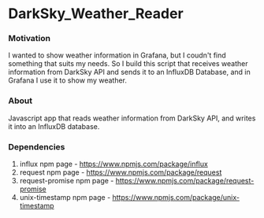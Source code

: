 # DarkSky_Weather_Reader

### Motivation
I wanted to show weather information in Grafana, but I coudn't find something that suits my needs.
So I build this script that receives weather information from DarkSky API and sends it to an InfluxDB Database,
and in Grafana I use it to show my weather.

### About
Javascript app that reads weather information from DarkSky API, and writes it into an InfluxDB database.

### Dependencies
1) influx
  npm page - https://www.npmjs.com/package/influx
2) request
  npm page - https://www.npmjs.com/package/request
3) request-promise
  npm page - https://www.npmjs.com/package/request-promise
4) unix-timestamp
  npm page - https://www.npmjs.com/package/unix-timestamp
